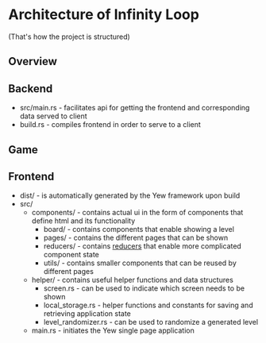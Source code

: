 # Architecture of Infinity Loop
(That's how the project is structured)

## Overview


## Backend

-  src/main.rs - facilitates api for getting the frontend and corresponding data served to client
-  build.rs - compiles frontend in order to serve to a client

## Game


## Frontend

- dist/ - is automatically generated by the Yew framework upon build
- src/
    - components/ - contains actual ui in the form of components that define html and its functionality
        - board/ - contains components that enable showing a level
        - pages/ - contains the different pages that can be shown 
        - reducers/ - contains [reducers][reducer] that enable more complicated component state
        - utils/ - contains smaller components that can be reused by different pages
    - helper/ - contains useful helper functions and data structures
        - screen.rs - can be used to indicate which screen needs to be shown
        - local_storage.rs - helper functions and constants for saving and retrieving application state
        - level_randomizer.rs - can be used to randomize a generated level
    - main.rs - initiates the Yew single page application


[reducer]: <https://docs.rs/yew/latest/yew/functional/fn.use_reducer.html>
